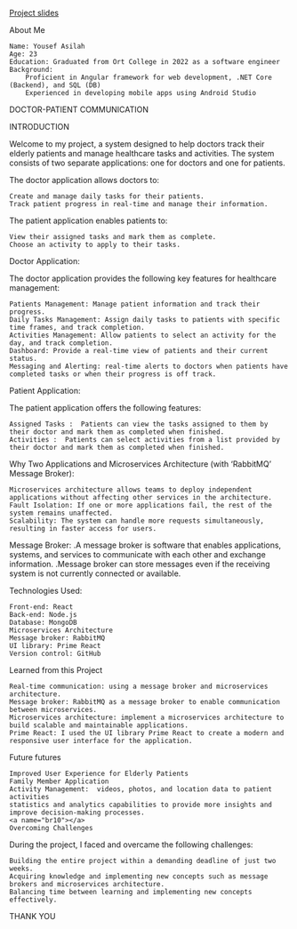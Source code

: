 <a name="br1"></a>
<a href="https://docs.google.com/presentation/d/1x5JF86bZdxHHt35I0V3HT3M1zPy9zIjH/edit#slide=id.p1">Project slides</a>
<a name="br1"></a>

<a name="br1"></a>
About Me

    Name: Yousef Asilah
    Age: 23
    Education: Graduated from Ort College in 2022 as a software engineer
    Background:
        Proficient in Angular framework for web development, .NET Core (Backend), and SQL (DB)
        Experienced in developing mobile apps using Android Studio

<a name="br2"></a>
DOCTOR-PATIENT COMMUNICATION

<a name="br3"></a>
INTRODUCTION

Welcome to my project, a system designed to help doctors track their elderly patients and manage healthcare tasks and activities. The system consists of two separate applications: one for doctors and one for patients.

The doctor application allows doctors to:

    Create and manage daily tasks for their patients.
    Track patient progress in real-time and manage their information.

The patient application enables patients to:

    View their assigned tasks and mark them as complete.
    Choose an activity to apply to their tasks.

<a name="br4"></a>
Doctor Application:

The doctor application provides the following key features for healthcare management:

    Patients Management: Manage patient information and track their progress.
    Daily Tasks Management: Assign daily tasks to patients with specific time frames, and track completion.
    Activities Management: Allow patients to select an activity for the day, and track completion.
    Dashboard: Provide a real-time view of patients and their current status.
    Messaging and Alerting: real-time alerts to doctors when patients have completed tasks or when their progress is off track.

<a name="br5"></a>
Patient Application:

The patient application offers the following features:

    Assigned Tasks :  Patients can view the tasks assigned to them by their doctor and mark them as completed when finished.
    Activities :  Patients can select activities from a list provided by their doctor and mark them as completed when finished.

<a name="br6"></a>
Why Two Applications and Microservices Architecture (with ‘RabbitMQ’ Message Broker):

    Microservices architecture allows teams to deploy independent applications without affecting other services in the architecture.
    Fault Isolation: If one or more applications fail, the rest of the system remains unaffected.
    Scalability: The system can handle more requests simultaneously, resulting in faster access for users.

Message Broker:
.A message broker is software that enables applications, systems, and services to communicate with each other and exchange information.
.Message broker can store messages even if the receiving system is not currently connected or available.

<a name="br7"></a>
Technologies Used:

    Front-end: React
    Back-end: Node.js
    Database: MongoDB
    Microservices Architecture
    Message broker: RabbitMQ
    UI library: Prime React
    Version control: GitHub

<a name="br8"></a>
 Learned from this Project


    Real-time communication: using a message broker and microservices architecture.
    Message broker: RabbitMQ as a message broker to enable communication between microservices.
    Microservices architecture: implement a microservices architecture to build scalable and maintainable applications.
    Prime React: I used the UI library Prime React to create a modern and responsive user interface for the application.

<a name="br10"></a>
Future futures 


    Improved User Experience for Elderly Patients
    Family Member Application
    Activity Management:  videos, photos, and location data to patient activities
    statistics and analytics capabilities to provide more insights and improve decision-making processes.
    <a name="br10"></a>
    Overcoming Challenges

During the project, I faced and overcame the following challenges:

    Building the entire project within a demanding deadline of just two weeks.
    Acquiring knowledge and implementing new concepts such as message brokers and microservices architecture.
    Balancing time between learning and implementing new concepts effectively.

<a name="br11"></a>
THANK YOU
